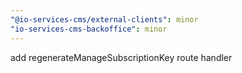 ```yaml
---
"@io-services-cms/external-clients": minor
"io-services-cms-backoffice": minor
---
```


add regenerateManageSubscriptionKey route handler

